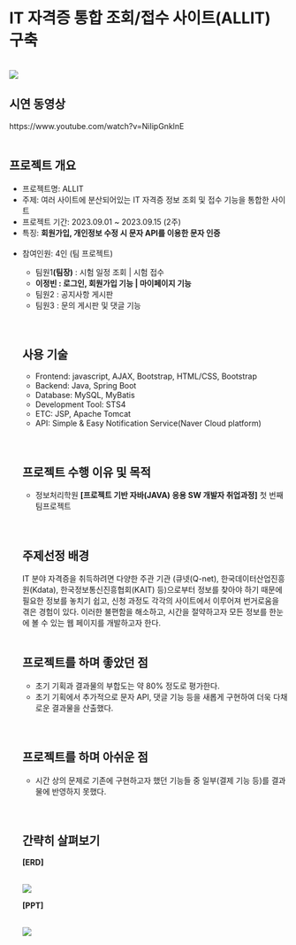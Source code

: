 <h1>IT 자격증 통합 조회/접수 사이트(ALLIT) 구축</h1><br>
<img src="https://github.com/jungkong76/ALLIT_2023/assets/145302179/abc6e9d1-c2fc-4996-a2ad-28712cfd815d"/>

<h2>시연 동영상</h2>
https://www.youtube.com/watch?v=NiIipGnklnE
<br><br>

<h2>프로젝트 개요</h2>
<ul>
<li>프로젝트명: ALLIT</li>
<li>주제: 여러 사이트에 분산되어있는 IT 자격증 정보 조회 및 접수 기능을 통합한 사이트</li>
<li>프로젝트 기간: 2023.09.01 ~ 2023.09.15 (2주)</li>
<li>특징: <strong>회원가입, 개인정보 수정 시 문자 API를 이용한 문자 인증</strong></li><br>
<li>참여인원: 4인 (팀 프로젝트)</li>
  <ul>
  <li>팀원1<strong>(팀장)</strong> : 시험 일정 조회 | 시험 접수 </li>
  <li><strong>이정빈 : 로그인, 회원가입 기능 | 마이페이지 기능</strong></li>
  <li>팀원2 : 공지사항 게시판</li>
  <li>팀원3 : 문의 게시판 및 댓글 기능</li>
 </ul>
  <br><br>

<h2>사용 기술</h2>
<ul>
<li>Frontend: javascript, AJAX, Bootstrap, HTML/CSS, Bootstrap</li>
<li>Backend: Java, Spring Boot</li>
<li>Database: MySQL, MyBatis</li>
<li>Development Tool: STS4</li>
<li>ETC: JSP, Apache Tomcat</li>
<li>API: Simple & Easy Notification Service(Naver Cloud platform)</li>
</ul>
<br><br>

<h2>프로젝트 수행 이유 및 목적</h2>
<ul>
  <li>정보처리학원 <strong>[프로젝트 기반 자바(JAVA) 응용 SW 개발자 취업과정]</strong> 첫 번째 팀프로젝트</li>
</ul>
<br><br>

<h2>주제선정 배경</h2>
IT 분야 자격증을 취득하려면 다양한 주관 기관 (큐넷(Q-net),  한국데이터산업진흥원(Kdata), 한국정보통신진흥협회(KAIT) 등)으로부터 정보를 찾아야 하기 때문에 필요한 정보를 놓치기 쉽고, 신청 과정도 각각의 사이트에서 이루어져 번거로움을 겪은 경험이 있다. 이러한 불편함을 해소하고, 시간을 절약하고자 모든 정보를 한눈에 볼 수 있는 웹 페이지를 개발하고자 한다.
<br><br>

<h2>프로젝트를 하며 좋았던 점</h2>
<ul>
  <li>초기 기획과 결과물의 부합도는 약 80% 정도로 평가한다.</li>
  <li>초기 기획에서 추가적으로 문자 API, 댓글 기능 등을 새롭게 구현하여 더욱 다채로운 결과물을 산출했다.</li>
</ul>
<br><br>


<h2>프로젝트를 하며 아쉬운 점</h2>
<ul>
  <li>
시간 상의 문제로 기존에 구현하고자 했던 기능들 중 일부(결제 기능 등)를 결과물에 반영하지 못했다.</li>
</ul>
<br><br>


<h2>간략히 살펴보기</h2>
<p><strong>[ERD]</strong></p><br>
<img src="https://github.com/jungkong76/ALLIT_2023/assets/145302179/03633c13-885e-4dcb-a9c8-b407173e509b"/>

<p><strong>[PPT]</strong></p><br>
<img src="https://github.com/jungkong76/OMZTeam2023/assets/145302179/ba1895d8-0d71-4ba9-86bd-235ed18e8c52"/>


